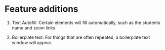 # Feature additions

1. Text Autofill: Certain elements will fill automatically, such as the students name and zoom links

2. Boilerplate text: For things that are often repeated, a boilerplate text window will appear.




